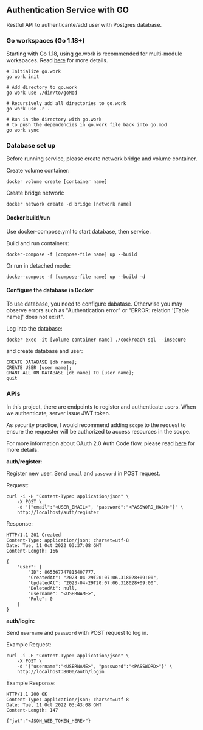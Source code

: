 ## Authentication Service with GO

Restful API to authenticante/add user with Postgres database.

### Go workspaces (Go 1.18+)

Starting with Go 1.18, using go.work is recommended for multi-module workspaces. Read [here](https://github.com/golang/tools/blob/master/gopls/doc/workspace.md) for more details.

```
# Initialize go.work
go work init

# Add directory to go.work
go work use ./dir/to/goMod

# Recursively add all directories to go.work
go work use -r .

# Run in the directory with go.work
# to push the dependencies in go.work file back into go.mod
go work sync
```

### Database set up

Before running service, please create network bridge and volume container.

Create volume container:

```
docker volume create [container name]
```

Create bridge network:

```
docker network create -d bridge [network name]
```

#### Docker build/run

Use docker-compose.yml to start database, then service.

Build and run containers:

```
docker-compose -f [compose-file name] up --build
```

Or run in detached mode:

```
docker-compose -f [compose-file name] up --build -d
```

#### Configure the database in Docker

To use database, you need to configure dabatase.
Otherwise you may observe errors such as "Authentication error" or "ERROR: relation '[Table name]' does not exist".

Log into the database:

```
docker exec -it [volume container name] ./cockroach sql --insecure
```

and create database and user:

```
CREATE DATABASE [db name];
CREATE USER [user name];
GRANT ALL ON DATABASE [db name] TO [user name];
quit
```

### APIs

In this project, there are endpoints to register and authenticate users. When we authenticate, server issue JWT token.

As security practice, I would recommend adding `scope` to the request to ensure the requester will be authorized to access resources in the scope.

For more information about OAuth 2.0 Auth Code flow, please read [here](https://auth0.com/docs/get-started/apis/scopes/sample-use-cases-scopes-and-claims) for more details.

**auth/register:**

Register new user. Send `email` and `password` in POST request.

Request:

```
curl -i -H "Content-Type: application/json" \
    -X POST \
    -d '{"email":"<USER_EMAIL>", "password":"<PASSWORD_HASH>"}' \
    http://localhost/auth/register
```

Response:

```
HTTP/1.1 201 Created
Content-Type: application/json; charset=utf-8
Date: Tue, 11 Oct 2022 03:37:08 GMT
Content-Length: 166

{
	"user": {
		"ID": 865367747815407777,
		"CreatedAt": "2023-04-29T20:07:06.318028+09:00",
		"UpdatedAt": "2023-04-29T20:07:06.318028+09:00",
		"DeletedAt": null,
		"username": "<USERNAME>",
		"Role": 0
	}
}
```

**auth/login:**

Send `username` and `password` with POST request to log in.

Example Request:

```
curl -i -H "Content-Type: application/json" \
    -X POST \
    -d '{"username":"<USERNAME>", "password":"<PASSWORD>"}' \
    http://localhost:8000/auth/login
```

Example Response:

```
HTTP/1.1 200 OK
Content-Type: application/json; charset=utf-8
Date: Tue, 11 Oct 2022 03:43:08 GMT
Content-Length: 147

{"jwt":"<JSON_WEB_TOKEN_HERE>"}
```

